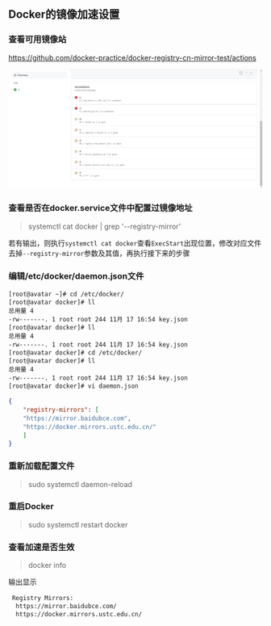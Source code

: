 ## **Docker的镜像加速设置**

### 查看可用镜像站

https://github.com/docker-practice/docker-registry-cn-mirror-test/actions

![](assets/Docker的镜像加速设置/2191564-20211124094611368-2008446211.png)



### 查看是否在docker.service文件中配置过镜像地址

> systemctl cat docker | grep '--registry-mirror'

若有输出，则执行`systemctl cat docker`查看`ExecStart`出现位置，修改对应文件去掉`--registry-mirror`参数及其值，再执行接下来的步骤

### 编辑/etc/docker/daemon.json文件

```
[root@avatar ~]# cd /etc/docker/
[root@avatar docker]# ll
总用量 4
-rw-------. 1 root root 244 11月 17 16:54 key.json
[root@avatar docker]# ll
总用量 4
-rw-------. 1 root root 244 11月 17 16:54 key.json
[root@avatar docker]# cd /etc/docker/
[root@avatar docker]# ll
总用量 4
-rw-------. 1 root root 244 11月 17 16:54 key.json
[root@avatar docker]# vi daemon.json
```

```json
{
    "registry-mirrors": [
    "https://mirror.baidubce.com",
    "https://docker.mirrors.ustc.edu.cn/"
    ]
}
```

### 重新加载配置文件

> sudo systemctl daemon-reload

### 重启Docker

> sudo systemctl restart docker

### 查看加速是否生效

> docker info

输出显示

```
 Registry Mirrors:
  https://mirror.baidubce.com/
  https://docker.mirrors.ustc.edu.cn/
```